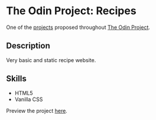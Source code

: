 # The Odin Project: Recipes

One of the [projects](https://www.theodinproject.com/lessons/foundations-recipes) proposed throughout [The Odin Project](https://www.theodinproject.com/).

## Description

Very basic and static recipe website.

## Skills

* HTML5
* Vanilla CSS

Preview the project [here](https://monalisanpereira.github.io/odin-recipes/).